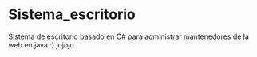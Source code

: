 # Sistema_escritorio
Sistema de escritorio basado en C# para administrar mantenedores de la web en java :) jojojo.

